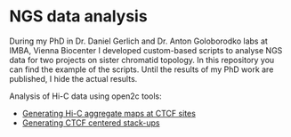 # NGS data analysis
During my PhD in Dr. Daniel Gerlich and Dr. Anton Goloborodko labs at IMBA, Vienna Biocenter I developed custom-based scripts to analyse NGS data for two projects on sister chromatid topology. 
In this repository you can find the example of the scripts. Until the results of my PhD work are published, I hide the actual results. 

Analysis of Hi-C data using open2c tools: 

- [Generating Hi-C aggregate maps at CTCF sites](https://github.com/sonkoles29/NGS_data_analysis/blob/main/HiC_aggregate_maps_CTCF.ipynb)
- [Generating CTCF centered stack-ups](https://github.com/sonkoles29/NGS_data_analysis/blob/main/Generate_stacks_around_CTCF.ipynb)
